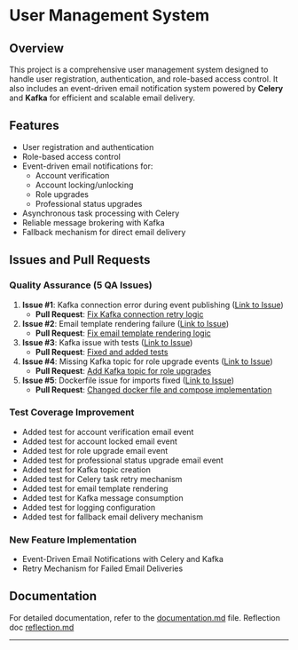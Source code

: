 # User Management System

## Overview
This project is a comprehensive user management system designed to handle user registration, authentication, and role-based access control. It also includes an event-driven email notification system powered by **Celery** and **Kafka** for efficient and scalable email delivery.

## Features
- User registration and authentication
- Role-based access control
- Event-driven email notifications for:
  - Account verification
  - Account locking/unlocking
  - Role upgrades
  - Professional status upgrades
- Asynchronous task processing with Celery
- Reliable message brokering with Kafka
- Fallback mechanism for direct email delivery

## Issues and Pull Requests

### Quality Assurance (5 QA Issues)
1. **Issue #1**: Kafka connection error during event publishing ([Link to Issue](https://github.com/Frex22/user_management_Final/issues/1))
   - **Pull Request**: [Fix Kafka connection retry logic](https://github.com/Frex22/user_management_Final/pull/2)
2. **Issue #2**: Email template rendering failure ([Link to Issue](https://github.com/Frex22/user_management_Final/issues/3))
   - **Pull Request**: [Fix email template rendering logic](https://github.com/Frex22/user_management_Final/pull/4)
3. **Issue #3**: Kafka issue with tests ([Link to Issue](https://github.com/Frex22/user_management_Final/issues/5))
   - **Pull Request**: [Fixed and added tests](https://github.com/Frex22/user_management_Final/pull/6)
4. **Issue #4**: Missing Kafka topic for role upgrade events ([Link to Issue](https://github.com/Frex22/user_management_Final/issues/7))
   - **Pull Request**: [Add Kafka topic for role upgrades](https://github.com/Frex22/user_management_Final/pull/8)
5. **Issue #5**: Dockerfile issue for imports fixed ([Link to Issue](https://github.com/Frex22/user_management_Final/issues/9))
   - **Pull Request**: [Changed docker file and compose implementation](https://github.com/Frex22/user_management_Final/pull/10)

### Test Coverage Improvement
- Added test for account verification email event
- Added test for account locked email event
- Added test for role upgrade email event
- Added test for professional status upgrade email event
- Added test for Kafka topic creation
- Added test for Celery task retry mechanism
- Added test for email template rendering
- Added test for Kafka message consumption
- Added test for logging configuration
- Added test for fallback email delivery mechanism

### New Feature Implementation
- Event-Driven Email Notifications with Celery and Kafka
- Retry Mechanism for Failed Email Deliveries


## Documentation
For detailed documentation, refer to the [documentation.md](documentation.md) file.
Reflection doc [reflection.md](reflection.md)

---
